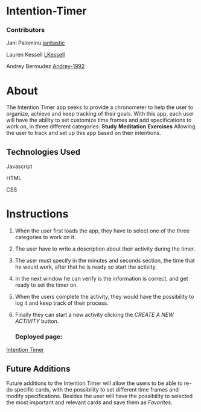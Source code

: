 # Intention-Timer

### Contributors

Jani Palominu [janitastic](https://github.com/janitastic)

Lauren Kessell [LKessell](https://github.com/LKessell)

Andrey Bermudez [Andrey-1992](https://github.com/Andrey-1992)


# About
The Intention Timer app seeks to provide a chronometer to help the user to organize, achieve and keep tracking of their goals. With this app, each user will have the ability to set customize time frames and add specifications to work on, in three different categories:
 **Study**
 **Meditation**
 **Exercises**
Allowing the user to track and set up this app based on their intentions.


 ## Technologies Used

   Javascript

   HTML

   CSS

# Instructions
1. When the user first loads the app, they have to select one of the three categories to work on it.
2. The user have to write a description about their activity during the timer.
3. The user must specify in the minutes and seconds section, the time that he would work, after that he is ready so start the activity.
4. In the next window he can verify is the information is correct, and get ready to set the timer on.
5. When the users complete the activity, they would have the possibility to log it and keep track of their process.
6. Finally they can start a new activity clicking the *CREATE A NEW ACTIVITY* button.

   ### Deployed page:
 [Intention Timer](https://andrey-1992.github.io/Intention-Timer/)

 ## Future Additions
Future additions to the Intention Timer will allow the users to be able to re-do specific cards, with the possibility to set different time frames and modify specifications. Besides the user will have the possibility to selected the most important and  relevant cards and save them as *Favorites*.

